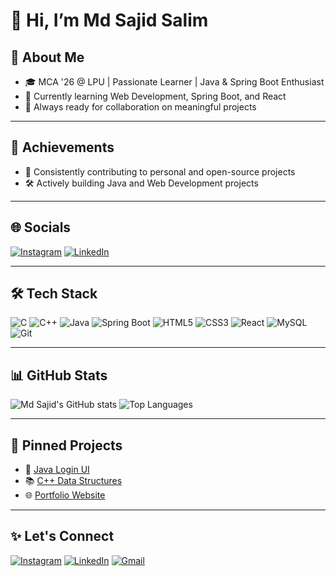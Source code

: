 # 👋 Hi, I’m Md Sajid Salim

## 🚀 About Me
- 🎓 MCA '26 @ LPU | Passionate Learner | Java & Spring Boot Enthusiast
- 🌱 Currently learning Web Development, Spring Boot, and React
- 🤝 Always ready for collaboration on meaningful projects

---

## 🎯 Achievements
- 📜 Consistently contributing to personal and open-source projects
- 🛠️ Actively building Java and Web Development projects

---

## 🌐 Socials
[![Instagram](https://img.shields.io/badge/Instagram-E4405F?style=for-the-badge&logo=instagram&logoColor=white)](https://instagram.com/iblame_sajid)
[![LinkedIn](https://img.shields.io/badge/LinkedIn-0077B5?style=for-the-badge&logo=linkedin&logoColor=white)](https://linkedin.com/in/md-sajid-salim-980b9b267)

---

## 🛠️ Tech Stack
![C](https://img.shields.io/badge/C-00599C?style=for-the-badge&logo=c&logoColor=white)
![C++](https://img.shields.io/badge/C++-00599C?style=for-the-badge&logo=c%2B%2B&logoColor=white)
![Java](https://img.shields.io/badge/Java-ED8B00?style=for-the-badge&logo=java&logoColor=white)
![Spring Boot](https://img.shields.io/badge/SpringBoot-6DB33F?style=for-the-badge&logo=spring-boot&logoColor=white)
![HTML5](https://img.shields.io/badge/HTML5-E34F26?style=for-the-badge&logo=html5&logoColor=white)
![CSS3](https://img.shields.io/badge/CSS3-1572B6?style=for-the-badge&logo=css3&logoColor=white)
![React](https://img.shields.io/badge/React-20232A?style=for-the-badge&logo=react&logoColor=61DAFB)
![MySQL](https://img.shields.io/badge/MySQL-00758F?style=for-the-badge&logo=mysql&logoColor=white)
![Git](https://img.shields.io/badge/Git-F05032?style=for-the-badge&logo=git&logoColor=white)

---

## 📊 GitHub Stats
![Md Sajid's GitHub stats](https://github-readme-stats.vercel.app/api?username=YOUR_GITHUB_USERNAME&show_icons=true&theme=radical)
![Top Languages](https://github-readme-stats.vercel.app/api/top-langs/?username=YOUR_GITHUB_USERNAME&layout=compact&theme=radical)

---

## 📂 Pinned Projects
- 🚀 [Java Login UI](https://github.com/YOUR_USERNAME/login-ui)
- 📚 [C++ Data Structures](https://github.com/YOUR_USERNAME/cpp-data-structures)
- 🌐 [Portfolio Website](https://github.com/YOUR_USERNAME/portfolio)

---

## ✨ Let's Connect
[![Instagram](https://img.shields.io/badge/Instagram-E4405F?style=for-the-badge&logo=instagram&logoColor=white)](https://instagram.com/iblame_sajid)
[![LinkedIn](https://img.shields.io/badge/LinkedIn-0077B5?style=for-the-badge&logo=linkedin&logoColor=white)](https://linkedin.com/in/md-sajid-salim-980b9b267)
[![Gmail](https://img.shields.io/badge/Gmail-D14836?style=for-the-badge&logo=gmail&logoColor=white)](mailto:mdsajidsalim12@gmail.com)
